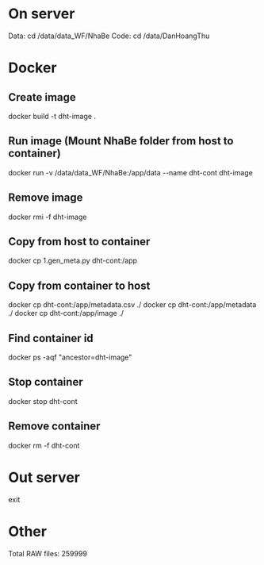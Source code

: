 # On server
Data: cd /data/data_WF/NhaBe
Code: cd /data/DanHoangThu

# Docker
## Create image
docker build -t dht-image .
## Run image (Mount NhaBe folder from host to container)
docker run -v /data/data_WF/NhaBe:/app/data --name dht-cont dht-image
## Remove image
docker rmi -f dht-image

## Copy from host to container
docker cp 1.gen_meta.py dht-cont:/app
## Copy from container to host
docker cp dht-cont:/app/metadata.csv ./
docker cp dht-cont:/app/metadata ./
docker cp dht-cont:/app/image ./
## Find container id
docker ps -aqf "ancestor=dht-image"
## Stop container
docker stop dht-cont
## Remove container
docker rm -f dht-cont

# Out server
exit

# Other
Total RAW files: 259999